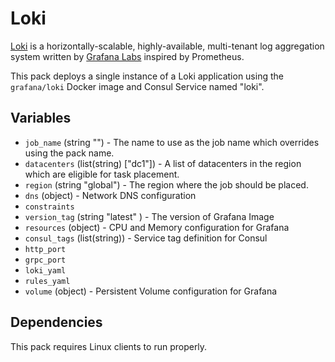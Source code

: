 # Loki

[Loki](https://grafana.com/oss/loki/) is a horizontally-scalable, highly-available, multi-tenant log aggregation system written by [Grafana Labs](https://grafana.com/) inspired by Prometheus.

This pack deploys a single instance of a Loki application using the `grafana/loki` Docker image and Consul Service named "loki".

## Variables

- `job_name` (string "") - The name to use as the job name which overrides using the pack name.
- `datacenters` (list(string) ["dc1"]) - A list of datacenters in the region which are eligible for
  task placement.
- `region` (string "global") - The region where the job should be placed.
- `dns` (object) - Network DNS configuration
- `constraints`
- `version_tag` (string "latest" ) - The version of Grafana Image
- `resources` (object) - CPU and Memory configuration for Grafana
- `consul_tags` (list(string)) - Service tag definition for Consul
- `http_port`
- `grpc_port`
- `loki_yaml`
- `rules_yaml`
- `volume` (object) - Persistent Volume configuration for Grafana

## Dependencies

This pack requires Linux clients to run properly.
